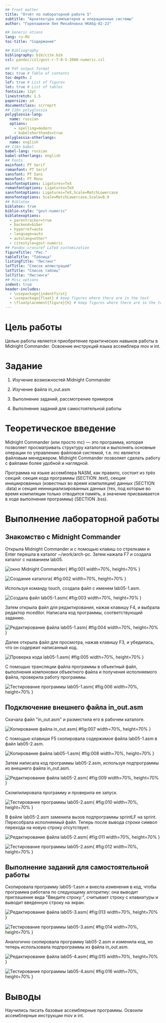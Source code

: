```yaml
---
## Front matter
title: "Отчёт по лабораторной работе 5"
subtitle: "Архитектура компьютеров и операционные системы"
author: "Горелашвили Лия Михайловна НКАбд-02-23"

## Generic otions
lang: ru-RU
toc-title: "Содержание"

## Bibliography
bibliography: bib/cite.bib
csl: pandoc/csl/gost-r-7-0-5-2008-numeric.csl

## Pdf output format
toc: true # Table of contents
toc-depth: 2
lof: true # List of figures
lot: true # List of tables
fontsize: 12pt
linestretch: 1.5
papersize: a4
documentclass: scrreprt
## I18n polyglossia
polyglossia-lang:
  name: russian
  options:
	- spelling=modern
	- babelshorthands=true
polyglossia-otherlangs:
  name: english
## I18n babel
babel-lang: russian
babel-otherlangs: english
## Fonts
mainfont: PT Serif
romanfont: PT Serif
sansfont: PT Sans
monofont: PT Mono
mainfontoptions: Ligatures=TeX
romanfontoptions: Ligatures=TeX
sansfontoptions: Ligatures=TeX,Scale=MatchLowercase
monofontoptions: Scale=MatchLowercase,Scale=0.9
## Biblatex
biblatex: true
biblio-style: "gost-numeric"
biblatexoptions:
  - parentracker=true
  - backend=biber
  - hyperref=auto
  - language=auto
  - autolang=other*
  - citestyle=gost-numeric
## Pandoc-crossref LaTeX customization
figureTitle: "Рис."
tableTitle: "Таблица"
listingTitle: "Листинг"
lofTitle: "Список иллюстраций"
lotTitle: "Список таблиц"
lolTitle: "Листинги"
## Misc options
indent: true
header-includes:
  - \usepackage{indentfirst}
  - \usepackage{float} # keep figures where there are in the text
  - \floatplacement{figure}{H} # keep figures where there are in the text
---
```


# Цель работы

Целью работы является приобретение практических навыков работы в Midnight Commander. 
Освоение инструкций языка ассемблера mov и int.

# Задание

1. Изучение возможностей Midnight Commander

2. Изучение файла in_out.asm

3. Выполнение заданий, рассмотрение примеров

5. Выполнение заданий для самостоятельной работы

# Теоретическое введение

Midnight Commander (или просто mc) — это программа, которая позволяет просматривать
структуру каталогов и выполнять основные операции по управлению файловой системой,
т.е. mc является файловым менеджером. Midnight Commander позволяет сделать работу с
файлами более удобной и наглядной.

Программа на языке ассемблера NASM, как правило, состоит из трёх секций: секция кода
программы (SECTION .text), секция инициированных (известных во время компиляции)
данных (SECTION .data) и секция неинициализированных данных (тех, под которые во
время компиляции только отводится память, а значение присваивается в ходе выполнения
программы) (SECTION .bss).

# Выполнение лабораторной работы

## Знакомство с Midnight Commander

Открыла Midnight Commander и с помощью клавиш со стрелками и Enter перешла в каталог ~/work/arch-pc.
Затем нажала F7 и создала каталог с названием lab05.

![окно Midnight Commander](image/01.png){ #fig:001 width=70%, height=70% }

![Создание каталога](image/02.png){ #fig:002 width=70%, height=70% }

Используя команду touch, создала файл с именем lab05-1.asm.

![Создала файл lab05-1.asm](image/03.png){ #fig:003 width=70%, height=70% }

Затем открыла файл для редактирования, нажав клавишу F4, и выбрала редактор mceditor. 
Написала код программы, соответствующий заданию.

![Редактирование файла lab05-1.asm](image/04.png){ #fig:004 width=70%, height=70% }

Далее открыла файл для просмотра, нажав клавишу F3, и убедилась, что он содержит написанный код.

![Проверка кода lab05-1.asm](image/05.png){ #fig:005 width=70%, height=70% }

С помощью трансляции файла программы в объектный файл, выполнения компоновки 
объектного файла и получения исполняемого файла, проверила работу программы.

![Тестирование программы  lab05-1.asm](image/06.png){ #fig:006 width=70%, height=70% }

## Подключение внешнего файла in_out.asm

Скачала файл "in_out.asm" и разместила его в рабочем каталоге.

![Копирование файла in_out.asm](image/07.png){ #fig:007 width=70%, height=70% }

С помощью клавиши F5 скопировала содержимое файла lab05-1.asm в файл lab05-2.asm.

![Копирование файла lab05-1.asm](image/08.png){ #fig:008 width=70%, height=70% }

Затем написала код программы lab05-2.asm, используя подпрограммы из внешнего файла in_out.asm.

![Редактирование файла lab05-2.asm](image/09.png){ #fig:009 width=70%, height=70% }

Скомпилировала программу и проверила ее запуск.

![Тестирование программы  lab05-2.asm](image/10.png){ #fig:010 width=70%, height=70% }

В файле lab05-2.asm заменила вызов подпрограммы sprintLF на sprint.
Пересобрала исполняемый файл. Теперь после вывода строки символ перехода на новую строку отсутствует.

![Редактирование файла lab05-2.asm](image/11.png){ #fig:011 width=70%, height=70% }

![Тестирование программы  lab05-2.asm](image/12.png){ #fig:012 width=70%, height=70% }

## Выполнение заданий для самостоятельной работы

Скопировала программу lab05-1.asm и внесла изменения в код, чтобы программа 
работала по следующему алгоритму: она выводит приглашение вида 
"Введите строку:", считывает строку с клавиатуры и выводит введенную строку 
на экран.

![Редактирование файла lab05-3.asm](image/13.png){ #fig:013 width=70%, height=70% }

![Тестирование программы  lab05-3.asm](image/14.png){ #fig:014 width=70%, height=70% }

Аналогично скопировала программу lab05-2.asm и изменила код, но теперь использовала подпрограммы из файла in_out.asm.

![Редактирование файла lab05-4.asm](image/15.png){ #fig:015 width=70%, height=70% }

![Тестирование программы  lab05-4.asm](image/16.png){ #fig:016 width=70%, height=70% }

# Выводы

Научились писать базовые ассемблерные программы. Освоили ассемблерные инструкции mov и int.
